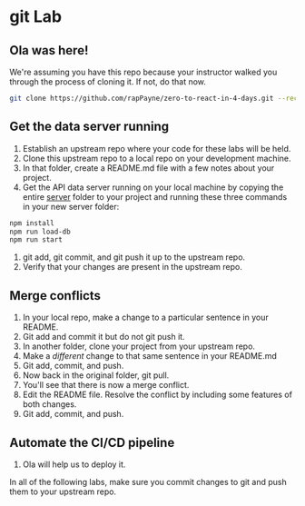 # git Lab

## Ola was here!

We're assuming you have this repo because your instructor walked you through the process of cloning it. If not, do that now.

```bash
git clone https://github.com/rapPayne/zero-to-react-in-4-days.git --recurse-submodules
```

## Get the data server running

1. Establish an upstream repo where your code for these labs will be held.
2. Clone this upstream repo to a local repo on your development machine.
3. In that folder, create a README.md file with a few notes about your project.
4. Get the API data server running on your local machine by copying the entire [server](../server) folder to your project and running these three commands in your new server folder:

```bash
npm install
npm run load-db
npm run start
```

1. git add, git commit, and git push it up to the upstream repo.
2. Verify that your changes are present in the upstream repo.

## Merge conflicts

1. In your local repo, make a change to a particular sentence in your README.
2. Git add and commit it but do not git push it.
3. In another folder, clone your project from your upstream repo.
4. Make a *different* change to that same sentence in your README.md
5. Git add, commit, and push.
6. Now back in the original folder, git pull.
7. You'll see that there is now a merge conflict.
8. Edit the README file. Resolve the conflict by including some features of both changes.
9. Git add, commit, and push.

## Automate the CI/CD pipeline

1. Ola will help us to deploy it.

In all of the following labs, make sure you commit changes to git and push them to your upstream repo.
